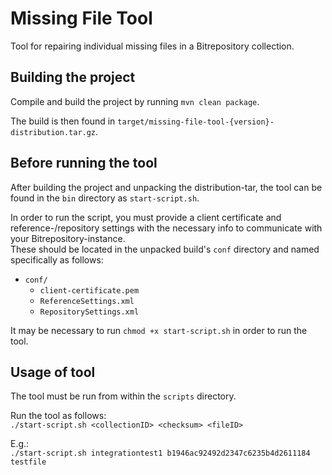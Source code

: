 # Missing File Tool
Tool for repairing individual missing files in a Bitrepository collection.

## Building the project
Compile and build the project by running `mvn clean package`.

The build is then found in `target/missing-file-tool-{version}-distribution.tar.gz`.

## Before running the tool
After building the project and unpacking the distribution-tar, the tool can be found in the `bin` 
directory as `start-script.sh`.

In order to run the script, you must provide a client certificate and reference-/repository settings 
with the necessary info to communicate with your Bitrepository-instance.  
These should be located in the unpacked build's `conf` directory and named specifically as follows:
* `conf/`
  * `client-certificate.pem`
  * `ReferenceSettings.xml`
  * `RepositorySettings.xml`

It may be necessary to run `chmod +x start-script.sh` in order to run the tool.

## Usage of tool
The tool must be run from within the `scripts` directory.

Run the tool as follows:  
`./start-script.sh <collectionID> <checksum> <fileID>`

E.g.:  
`./start-script.sh integrationtest1 b1946ac92492d2347c6235b4d2611184 testfile`
